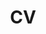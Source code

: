 ---
layout: redirect
permalink: /cv/
redirect_to: https://kaistackr-my.sharepoint.com/:b:/g/personal/minhaj_kaist_ac_kr/EXuLXlvF0sZAkfmD4DJCJxoBM5jzsyrHIqb_r07gEmVlnw?e=SIvSIB
title: CV
nav: true
nav_order: 5
---